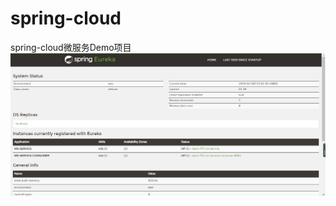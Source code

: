 # spring-cloud
spring-cloud微服务Demo项目
![image](https://github.com/VincentHu01/spring-cloud/blob/master/ms-config/src/main/resources/eureka.png)
